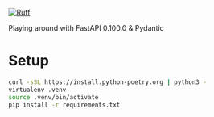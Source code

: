[![Ruff](https://img.shields.io/endpoint?url=https://raw.githubusercontent.com/charliermarsh/ruff/main/assets/badge/v2.json)](https://github.com/astral-sh/ruff)

Playing around with FastAPI 0.100.0 & Pydantic

# Setup

```bash
curl -sSL https://install.python-poetry.org | python3 -
virtualenv .venv
source .venv/bin/activate
pip install -r requirements.txt
```
